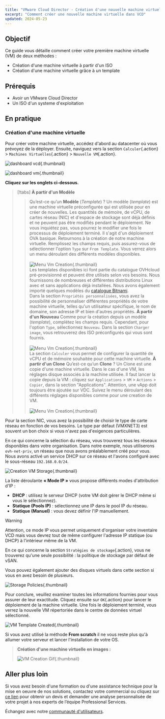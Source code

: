 ```yaml
---
title: "VMware Cloud Director - Création d'une nouvelle machine virtuelle"
excerpt: "Comment créer une nouvelle machine virtuelle dans VCD"
updated: 2024-05-23
---
```


## Objectif

Ce guide vous détaille comment créer votre première machine virtuelle (VM) de deux méthodes :

- Création d'une machine virtuelle à partir d'un ISO
- Création d'une machine virtuelle grâce à un template

## Prérequis

- Avoir un VMware Cloud Director
- Un ISO d'un systeme d'exploitation

## En pratique

### Création d'une machine virtuelle

Pour créer votre machine virtuelle, accédez d'abord au datacenter où vous prévoyez de la déployer. Ensuite, naviguez vers la section `Calculer`{.action} > `Machines Virtuelles`{.action} > `Nouvelle VM`{.action}.

![dashboard vcd](images/vcd-dashboard-vcd.png){.thumbnail}

![dashboard vm](images/vcd-vm-dashboad.png){.thumbnail}

**Cliquez sur les onglets ci-dessous.**

> [!tabs]
> **À partir d'un Modèle**
>> Qu’est-ce qu’un **Modèle** (*Template*) ? Un modèle (*template*) est une machine virtuelle préconfigurée qui est utilisée pour en créer de nouvelles. Les quantités de mémoire, de vCPU, de cartes réseau (NIC) et d'espace de stockage sont déjà définis et ne peuvent pas être modifiés pendant le déploiement. Ne vous inquiétez pas, vous pourrez le modifier une fois le processus de déploiement terminé. Il s'agit d'un déploiement OVA basique.
>> Retournons à la création de notre machine virtuelle. Remplissez les champs requis, puis assurez-vous de sélectionner l'option `Type` sur `From Template`. Vous verrez alors un menu déroulant des différents modèles disponibles.<br><br>
>> ![Menu Vm Creation](images/vcd-creation-template-vm.png){.thumbnail}<br>
>> Les templates disponibles ici font partie du catalogue OVHcloud pré-provisionné et peuvent être utilisés selon vos besoins. Nous fournissons de nombreuses et différentes distributions Linux avec et sans applications déjà installées. Nous avons également importé quelques modèles du [catalogue Bitnami](https://bitnami.com/stacks/virtual-machine).<br>
>> Dans la section `Propriétés personnalisées`, vous avez la possibilité de personnaliser différentes propriétés de votre machine virtuelle, telles qu'un utilisateur spécifique, le nom de domaine, son adresse IP et bien d'autres propriétés.
> **À partir d'un Nouveau**
>> Comme pour la création depuis un modèle (*template*), complétez les champs requis. Cependant, pour l'option `Type`, sélectionnez `Nouveau`.
>> Dans la section `Charger image`, vous retrouverez des ISO préconfigurés qui vous sont fournis.<br><br>
>> ![Menu Vm Creation](images/vdc-creation-vm-scratch.png){.thumbnail}<br>
>> La section `Calculer` vous permet de configurer la quantité de vCPU et de mémoire souhaitée pour cette machine virtuelle.
> **À partir d'un Clone**
>> Qu’est-ce qu’un **Clone** ? Un Clone est une copie d'une machine virtuelle. Dans le cas d'une VM, les réglages disque associés à la machine utilisée. Il faut lancer la copie depuis la VM : cliquez sur `Applications` > `VM` > `Actions` > `Copier`, dans la section "Applications".
>> Attention, une vApp doit toujours être ajoutée sur VDC. Suivez le menu déroulant des différents réglages disponibles comme pour une creation de VM.<br><br>
>> ![Menu Vm Creation](images/vcd-vm-clone.png){.thumbnail}<br>

Pour la section NIC, vous avez la possibilité de choisir le type de carte réseau en fonction de vos besoins. Le type par défaut (VMXNET3) est souvent un bon choix si vous n'avez pas d'exigences particulières.

En ce qui concerne la sélection du réseau, vous trouverez tous les réseaux disponibles dans votre organisation. Dans notre exemple, nous utiliserons `ovh-net-priv`, un réseau que nous avons préalablement créé pour vous. Nous avons activé un service DHCP sur ce réseau et l'avons configuré avec le sous-réseau `192.168.0.0/24`.

![Creation VM Storage](images/vcd-creation-vm-network.png){.thumbnail}

La liste déroulante **« Mode IP »** vous propose différents modes d'attribution d'IP :

- **DHCP** : utilisez le serveur DHCP (votre VM doit gérer le DHCP même si vous le sélectionnez).
- **Statique (Pools IP)** : sélectionnez une IP dans le pool IP du réseau.
- **Statique (Manuel)** : vous devez définir l'IP manuellement.

> [!warning]
> Attention, ce mode IP vous permet uniquement d'organiser votre inventaire VCD mais vous devrez tout de même configurer l'adresse IP statique (ou DHCP) à l'intérieur même de la VM.
>

En ce qui concerne la section `Stratégies de stockage`{.action}, vous ne trouverez qu'une seule possibilité : la politique de stockage par défaut de vSAN.

Vous pouvez également ajouter des disques virtuels dans cette section si vous en avez besoin de plusieurs.

![Storage Policies](images/vcd-create-vm-storage-policies.png){.thumbnail}

Pour conclure, veuillez examiner toutes les informations fournies pour vous assurer de leur exactitude. Cliquez ensuite sur `OK`{.action} pour lancer le déploiement de la machine virtuelle. Une fois le déploiement terminé, vous verrez la nouvelle VM répertoriée dans le centre de données virtuel sélectionné.

![VM Template Created](images/vcd-vm-template-created.png){.thumbnail}

Si vous avez utilisé la méthode **From scratch** il ne vous reste plus qu'à allumer votre serveur et lancer l'installation de votre OS.

> **Création d'une machine virtuelle en images :**
>
> ![VM Creation Gif](images/vcd-create-VM.gif){.thumbnail}

## Aller plus loin

Si vous avez besoin d'une formation ou d'une assistance technique pour la mise en oeuvre de nos solutions, contactez votre commercial ou cliquez sur [ce lien](https://www.ovhcloud.com/fr-ca/professional-services/) pour obtenir un devis et demander une analyse personnalisée de votre projet à nos experts de l’équipe Professional Services.

Échangez avec notre [communauté d'utilisateurs](/links/community).
